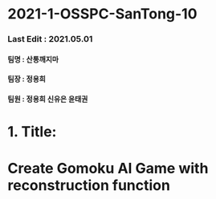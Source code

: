 # 2021-1-OSSPC-SanTong-10
### Last Edit : 2021.05.01

#### 팀명 : 산통깨지마  
#### 팀장 : 정용희  
#### 팀원 : 정용희 신유은 윤태권  

# 1. Title: 
# Create Gomoku AI Game with reconstruction function

